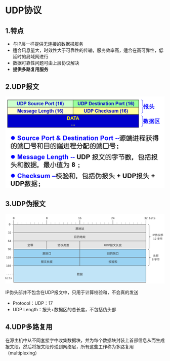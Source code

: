 # UDP协议



## 1.特点

* 与IP层一样提供无连接的数据报服务
* 适合讯息量大，时效性大于可靠性的传输，服务效率高，适合在高可靠性，低延时的局域网进行
* 数据可靠性问题可由上层协议解决
* **提供多路复用服务**



## 2.UDP报文

![image-20240413231008786](.img/2.UDP协议.assets/image-20240413231008786.png)



## 3.UDP伪报文

![image-20240413231105177](.img/2.UDP协议.assets/image-20240413231105177.png)

IP伪头部并不包含在UDP报文中，只用于计算校验和，不会真的发送

* Protocol：UDP：17
* UDP Length：报头+数据区的总长度，不包括伪头部



## 4.UDP多路复用

在源主机中从不同套接字中收集数据块，并为每个数据块封装上首部信息从而生成报文段，然后将报文段传递到网络层，所有这些工作称为多路复用（multiplexing）